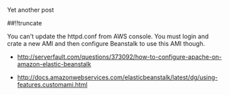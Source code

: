 Yet another post

[meta:author]: <> (Jonas Colmsjo)
[meta:title]: <> (Customized-elastic-beanstalk.md)
[meta:date]: <> (2012-01-01)
[meta:nested:key]: <> (Metadata value)

##!!truncate


You can't update the httpd.conf from AWS console. You must login and crate a new AMI and then configure Beanstalk to use this AMI though.

* http://serverfault.com/questions/373092/how-to-configure-apache-on-amazon-elastic-beanstalk

* http://docs.amazonwebservices.com/elasticbeanstalk/latest/dg/using-features.customami.html

